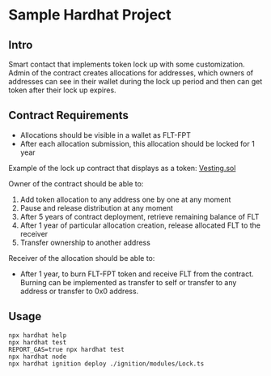 # Sample Hardhat Project

## Intro

Smart contact that implements token lock up with some customization. Admin of
the contract creates allocations for addresses, which owners of addresses can
see in their wallet during the lock up period and then can get token after their
lock up expires.

## Contract Requirements

- Allocations should be visible in a wallet as FLT-FPT
- After each allocation submission, this allocation should be locked for 1 year

Example of the lock up contract that displays as a token:
[Vesting.sol](https://github.com/fluencelabs/dao/blob/main/contracts/contracts/Vesting.sol)

Owner of the contract should be able to:

1. Add token allocation to any address one by one at any moment
2. Pause and release distribution at any moment
3. After 5 years of contract deployment, retrieve remaining balance of FLT
4. After 1 year of particular allocation creation, release allocated FLT to the receiver
5. Transfer ownership to another address

Receiver of the allocation should be able to:

- After 1 year, to burn FLT-FPT token and receive FLT from the contract. Burning can be implemented as transfer to self or transfer to any address or transfer to 0x0 address.

## Usage

```shell
npx hardhat help
npx hardhat test
REPORT_GAS=true npx hardhat test
npx hardhat node
npx hardhat ignition deploy ./ignition/modules/Lock.ts
```
